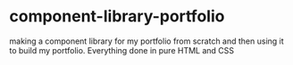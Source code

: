 # component-library-portfolio
 making a component library for my portfolio from scratch and then using it to build my portfolio. Everything done in pure HTML and CSS
